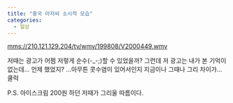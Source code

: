```yaml
---
title: "흥국 아저씨 소시적 모습"
categories:
  - 일상
---
```


<mms://210.121.129.204/tv/wmv/199808/V2000449.wmv>
  
저때는 광고가 어쩜 저렇게 순수(-_-;)할 수 있었을까? 그런데 저 광고는 내가 본 기억이 없는데... 언제 했었지? ...아무튼 콧수염이 있어서인지 지금이나 그때나 그리 차이가... 쿨럭  
  
P.S. 아이스크림 200원 하던 저때가 그리울 따름이다.
